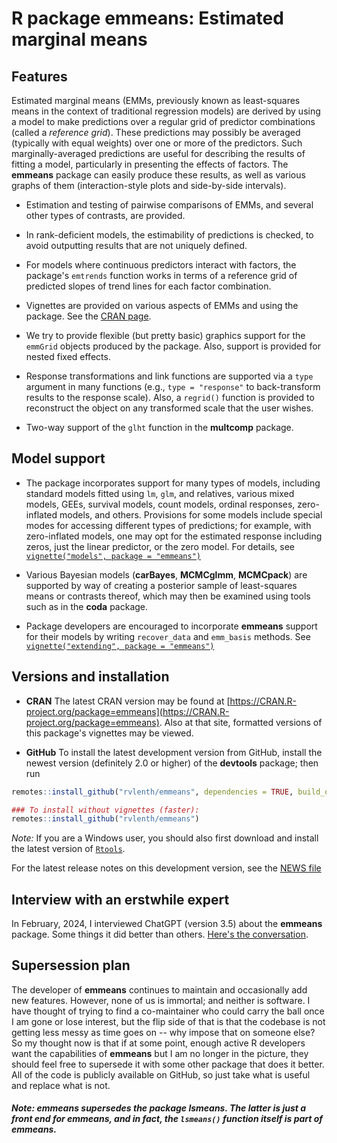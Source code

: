 R package **emmeans**: Estimated marginal means
====

## Features
Estimated marginal means (EMMs, previously known as least-squares means in the
context of traditional regression models) are derived by using a model to make
predictions over a regular grid of predictor combinations (called a *reference
grid*). These predictions may possibly be averaged (typically with equal
weights) over one or more of the predictors. Such marginally-averaged
predictions are useful for describing the results of fitting a model,
particularly in presenting the effects of factors. The **emmeans** package can
easily produce these results, as well as various graphs of them
(interaction-style plots and side-by-side intervals).


  * Estimation and testing of pairwise comparisons of EMMs, and several other
    types of contrasts, are provided.
    
  * In rank-deficient models, the estimability of predictions is checked,
    to avoid outputting results that are not uniquely defined.
    
  * For models where continuous predictors interact with factors, the package's
    `emtrends` function works in terms of a reference grid of predicted slopes of
    trend lines for each factor combination.
    
  * Vignettes are provided on various aspects of EMMs and using the package. 
    See the [CRAN page](https://CRAN.R-project.org/package=emmeans).
    
  * We try to provide flexible (but pretty basic) graphics support for
    the `emmGrid` objects produced by the package. Also, support is provided
    for nested fixed effects.
    
  * Response transformations and link functions are supported via a `type`
    argument in many functions (e.g., `type = "response"` to back-transform
    results to the response scale). Also, a `regrid()` function is provided
    to reconstruct the object on any transformed scale that the user wishes.

  * Two-way support of the `glht` function in the **multcomp** package.
  

## Model support


  * The package incorporates support for many types of models, including 
    standard models fitted using `lm`, `glm`, and relatives, 
    various mixed models, GEEs, survival models, count models,
    ordinal responses, zero-inflated models, and others. Provisions for
    some models include special modes for accessing different types of 
    predictions; for example, with zero-inflated models, one may opt for
    the estimated response including zeros, just the linear predictor, 
    or the zero model.
    For details, see
    [`vignette("models", package = "emmeans")`](https://CRAN.R-project.org/package=emmeans/vignettes/models.html)
    
  * Various Bayesian models (**carBayes**, **MCMCglmm**, **MCMCpack**) are
    supported by way of creating a posterior sample of least-squares means or
    contrasts thereof, which may then be examined using tools such as in the
    **coda** package.
    
  * Package developers are encouraged to incorporate **emmeans** support for
  their models by writing `recover_data` and `emm_basis` methods.
    See [`vignette("extending", package = "emmeans")`](https://CRAN.R-project.org/package=emmeans/vignettes/xtending.html)
    

## Versions and installation


  * **CRAN** The latest CRAN version may be found at [https://CRAN.R-project.org/package=emmeans](https://CRAN.R-project.org/package=emmeans).
    Also at that site, formatted versions of this package's vignettes 
    may be viewed.

  * **GitHub** To install the latest development version from GitHub, 
    install the newest version (definitely 2.0 or higher) of the **devtools** 
    package; then run
    
```r
remotes::install_github("rvlenth/emmeans", dependencies = TRUE, build_opts = "")

### To install without vignettes (faster):
remotes::install_github("rvlenth/emmeans")
```
*Note:* If you are a Windows user, you should also first download and
      install the latest version of
      [`Rtools`](https://cran.r-project.org/bin/windows/Rtools/).

For the latest release notes on this development version, see the 
[NEWS file](https://github.com/rvlenth/emmeans/blob/master/NEWS.md)

## Interview with an erstwhile expert
In February, 2024, I interviewed ChatGPT (version 3.5) about the **emmeans** package. Some things it did better than others. [Here's the conversation](https://chat.openai.com/share/fc943cdd-8a42-408e-85c0-f3e47e1b2760).

## Supersession plan
The developer of **emmeans** continues to maintain and occasionally add new
features. However, none of us is immortal; and neither is software. I have
thought of trying to find a co-maintainer who could carry the ball once I am
gone or lose interest, but the flip side of that is that the codebase is not
getting less messy as time goes on -- why impose that on someone else? So my
thought now is that if at some point, enough active R developers want the
capabilities of **emmeans** but I am no longer in the picture, they should feel free to supersede it with some other package that does it better. All of the code is publicly available on
GitHub, so just take what is useful and replace what is not.

##### *Note: **emmeans** supersedes the package **lsmeans**. The latter is just a front end for **emmeans**, and in fact, the `lsmeans()` function itself is part of **emmeans**.*


